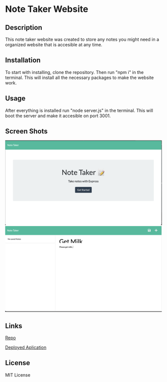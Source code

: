 # Note Taker Website

## Description
This note taker website was created to store any notes you might need in a organized website that is accesible at any time.

## Installation
To start with installing, clone the repository. Then run "npm i" in the terminal. This will install all the necessary packages to make the website work.

## Usage
After everything is installed run "node server.js" in the terminal. This will boot the server and make it accesible on port 3001.

## Screen Shots
<img src="./1.png">
<img src="./2.png">

## Links
[Repo](https://github.com/WilliamHirschh/Note-Taker)

[Deployed Aplication](https://williamhirschh.github.io/Note-Taker/)
## License
MIT License 
